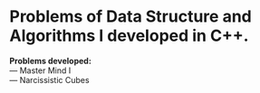 <h1>Problems of Data Structure and Algorithms I developed in C++.</h1>

<b>Problems developed:</b><br>
— Master Mind I<br>
— Narcissistic Cubes
